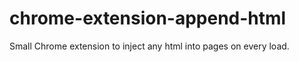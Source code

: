 chrome-extension-append-html
============================

Small Chrome extension to inject any html into pages on every load.
